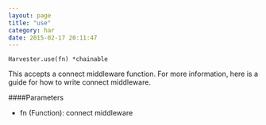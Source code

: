 ```yaml
---
layout: page
title: "use"
category: har
date: 2015-02-17 20:11:47
---
```


```
Harvester.use(fn) *chainable
```
This accepts a connect middleware function. For more information, here is a guide for how to write connect middleware.

####Parameters
- fn (Function): connect middleware
